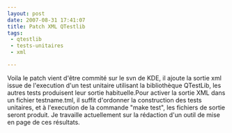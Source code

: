 ```yaml
---
layout: post
date: 2007-08-31 17:41:07
title: Patch XML QTestlib
tags:
 - qtestlib
 - tests-unitaires
 - xml

---
```


Voila le patch vient d'être commité sur le svn de KDE, il ajoute la sortie xml issue de l'execution d'un test unitaire utilisant la bibliothèque QTestLib, les autres tests produisent leur sortie habituelle.Pour activer la sortie XML dans un fichier testname.tml, il suffit d'ordonner la construction des tests unitaires, et à l'execution de la commande "make test", les fichiers de sortie seront produit. Je travaille actuellement sur la rédaction d'un outil de mise en page de ces résultats.

